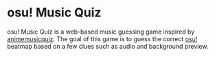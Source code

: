 # osu! Music Quiz

osu! Music Quiz is a web-based music guessing game inspired by [animemusicquiz](https://animemusicquiz.com/). The goal of this game is to guess the correct [osu!](https://osu.ppy.sh/) beatmap based on a few clues such as audio and background preview.
